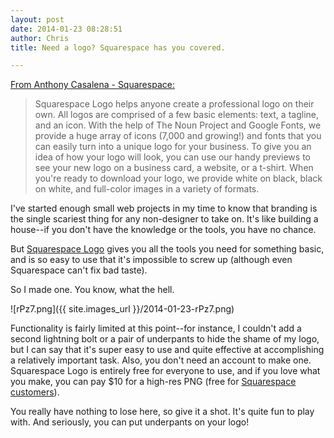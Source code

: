 ```yaml
---
layout: post
date: 2014-01-23 08:28:51
author: Chris
title: Need a logo? Squarespace has you covered.

---
```


[From Anthony Casalena - Squarespace:](http://blog.squarespace.com/blog/introducing-squarespace-logo)

> Squarespace Logo helps anyone create a professional logo on their own. All logos are comprised of a few basic elements: text, a tagline, and an icon. With the help of The Noun Project and Google Fonts, we provide a huge array of icons (7,000 and growing!) and fonts that you can easily turn into a unique logo for your business. To give you an idea of how your logo will look, you can use our handy previews to see your new logo on a business card, a website, or a t-shirt. When you're ready to download your logo, we provide white on black, black on white, and full-color images in a variety of formats.

<!-- excerpt -->

I've started enough small web projects in my time to know that branding is the single scariest thing for any non-designer to take on. It's like building a house--if you don't have the knowledge or the tools, you have no chance. 

But [Squarespace Logo](http://www.squarespace.com/logo) gives you all the tools you need for something basic, and is so easy to use that it's impossible to screw up (although even Squarespace can't fix bad taste). 

<!-- /excerpt -->

So I made one. You know, what the hell. 

![rPz7.png]({{ site.images_url }}/2014-01-23-rPz7.png)

Functionality is fairly limited at this point--for instance, I couldn't add a second lightning bolt or a pair of underpants to hide the shame of my logo, but I can say that it's super easy to use and quite effective at accomplishing a relatively important task. Also, you don't  need an account to make one. Squarespace Logo is entirely free for everyone to use, and if you love what you make, you can pay $10 for a high-res PNG (free for [Squarespace customers](https://iwantmyname.com/features/applications/custom-domain-apps/websites/squarespace-build-your-website-with-own-url)). 

You really have nothing to lose here, so give it a shot. It's quite fun to play with. And seriously, you can put underpants on your logo! 

